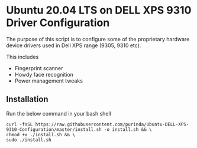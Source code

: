 # Ubuntu 20.04 LTS on DELL XPS 9310 Driver Configuration

The purpose of this script is to configure some of the proprietary hardware 
device drivers used in Dell XPS range (9305, 9310 etc).

This includes 
- Fingerprint scanner
- Howdy face recognition
- Power management tweaks 

## Installation

Run the below command in your bash shell

    curl -fsSL https://raw.githubusercontent.com/purinda/Ubuntu-DELL-XPS-9310-Configuration/master/install.sh -o install.sh && \
    chmod +x ./install.sh && \
    sudo ./install.sh
